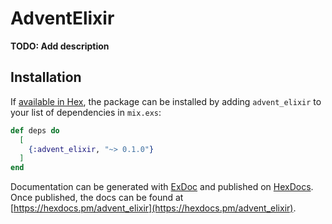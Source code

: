 # AdventElixir

**TODO: Add description**

## Installation

If [available in Hex](https://hex.pm/docs/publish), the package can be installed
by adding `advent_elixir` to your list of dependencies in `mix.exs`:

```elixir
def deps do
  [
    {:advent_elixir, "~> 0.1.0"}
  ]
end
```

Documentation can be generated with [ExDoc](https://github.com/elixir-lang/ex_doc)
and published on [HexDocs](https://hexdocs.pm). Once published, the docs can
be found at [https://hexdocs.pm/advent_elixir](https://hexdocs.pm/advent_elixir).


